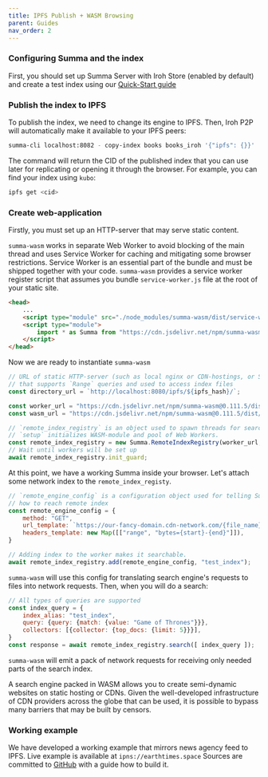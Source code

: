 ```yaml
---
title: IPFS Publish + WASM Browsing
parent: Guides
nav_order: 2
---
```


### Configuring Summa and the index
First, you should set up Summa Server with Iroh Store (enabled by default) and create a test index using our [Quick-Start guide](/summa/quick-start) 

### Publish the index to IPFS
To publish the index, we need to change its engine to IPFS. Then, Iroh P2P will automatically make it available to your IPFS peers:

```bash 
summa-cli localhost:8082 - copy-index books books_iroh '{"ipfs": {}}'
```
The command will return the CID of the published index that you can use later for replicating or opening it through the browser.
For example, you can find your index using `kubo`:

```bash
ipfs get <cid>
```

### Create web-application
Firstly, you must set up an HTTP-server that may serve static content.

`summa-wasm` works in separate Web Worker to avoid blocking of the main thread and 
uses Service Worker for caching and mitigating some browser restrictions. Service Worker is an essential part
of the bundle and must be shipped together with your code. `summa-wasm` provides a service worker register script
that assumes you bundle `service-worker.js` file at the root of your static site.

```html
<head>
    ...
    <script type="module" src="./node_modules/summa-wasm/dist/service-worker-register.js"></script>
    <script type="module">
        import * as Summa from "https://cdn.jsdelivr.net/npm/summa-wasm@0.98.2/dist/main.js";
    </script>
</head>
```

Now we are ready to instantiate `summa-wasm`
```js
// URL of static HTTP-server (such as local nginx or CDN-hostings, or Storj, or IPFS, or whatever you want) 
// that supports `Range` queries and used to access index files
const directory_url = `http://localhost:8080/ipfs/${ipfs_hash}/`;

const worker_url = "https://cdn.jsdelivr.net/npm/summa-wasm@0.111.5/dist/root-worker.js";
const wasm_url = "https://cdn.jsdelivr.net/npm/summa-wasm@0.111.5/dist/index_bg.wasm"

// `remote_index_registry` is an object used to spawn threads for searching
// `setup` initializes WASM-module and pool of Web Workers.
const remote_index_registry = new Summa.RemoteIndexRegistry(worker_url, wasm_url);
// Wait until workers will be set up
await remote_index_registry.init_guard;
```

At this point, we have a working Summa inside your browser. Let's attach some network index to the `remote_index_registy`.

```js
// `remote_engine_config` is a configuration object used for telling Summa
// how to reach remote index
const remote_engine_config = {
    method: "GET",
    url_template: `https://our-fancy-domain.cdn-network.com/{file_name}`,
    headers_template: new Map([["range", "bytes={start}-{end}"]]),
}

// Adding index to the worker makes it searchable.
await remote_index_registry.add(remote_engine_config, "test_index");
```

`summa-wasm` will use this config for translating search engine's requests to files into network requests.
Then, when you will do a search:
```js
// All types of queries are supported
const index_query = {
    index_alias: "test_index",
    query: {query: {match: {value: "Game of Thrones"}}},
    collectors: [{collector: {top_docs: {limit: 5}}}],
}
const response = await remote_index_registry.search([ index_query ]);
```
`summa-wasm` will emit a pack of network requests for receiving only needed parts of the search index.

A search engine packed in WASM allows you to create semi-dynamic websites on static hosting or CDNs.
Given the well-developed infrastructure of CDN providers across the globe that can be used, it is possible
to bypass many barriers that may be built by censors.

### Working example

We have developed a working example that mirrors news agency feed to IPFS. Live example is available at `ipns://earthtimes.space`
Sources are committed to [GitHub](https://github.com/izihawa/earth-times) with a guide how to build it.
